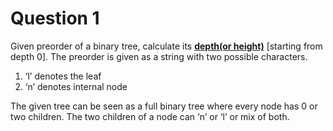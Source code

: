 # Question 1

Given preorder of a binary tree, calculate its **[depth(or height)](https://www.geeksforgeeks.org/write-a-c-program-to-find-the-maximum-depth-or-height-of-a-tree/)** [starting from depth 0]. The preorder is given as a string with two possible characters.

1. ‘l’ denotes the leaf
2. ‘n’ denotes internal node

The given tree can be seen as a full binary tree where every node has 0 or two children. The two children of a node can ‘n’ or ‘l’ or mix of both.
